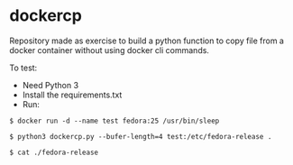 dockercp
====

Repository made as exercise to build a python function to copy file from a docker container without using docker cli commands.

To test:

- Need Python 3
- Install the requirements.txt
- Run:

`$ docker run -d --name test fedora:25 /usr/bin/sleep`

`$ python3 dockercp.py --bufer-length=4 test:/etc/fedora-release .` 

`$ cat ./fedora-release ` 